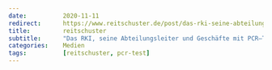```yaml
---
date:          2020-11-11
redirect:      https://www.reitschuster.de/post/das-rki-seine-abteilungsleiter-und-geschaefte-mit-pcr-tests/
title:         reitschuster
subtitle:      "Das RKI, seine Abteilungsleiter und Geschäfte mit PCR–Tests"
categories:    Medien
tags:          [reitschuster, pcr-test]
---
```

